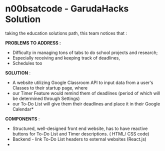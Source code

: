 # n00bsatcode - GarudaHacks Solution
 taking the education solutions path, this team notices that :
 
 **PROBLEMS TO ADDRESS :**
 - Difficulty in managing tons of tabs to do school projects and research;
 - Especially receiving and keeping track of deadlines,
 - Schedules too
 
 **SOLUTION** :
 - A website utilizing Google Classroom API to input data from a user's Classes to their startup page, where 
 - our Timer Feature would remind them of deadlines (period of which will be determined through Settings)
 - our To-Do List will give them their deadlines and place it in their Google Calendar*
 
 **COMPONENTS** :
 - Structured, well-designed front end website, has to have reactive buttons for To-Do List and Timer descriptions. ( HTML/ CSS code)
 - Backend - link To-Do List headers to external websites (React.js)
 - 
